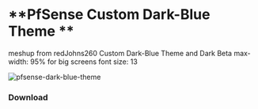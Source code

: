 # **PfSense Custom Dark-Blue Theme **

meshup from redJohns260 Custom Dark-Blue Theme and Dark Beta
max-width: 95% for big screens
font size: 13

![pfsense-dark-blue-theme](https://user-images.githubusercontent.com/46049968/77843778-babee480-71a0-11ea-8cc0-9a1f8b394ba8.png)

### Download 
